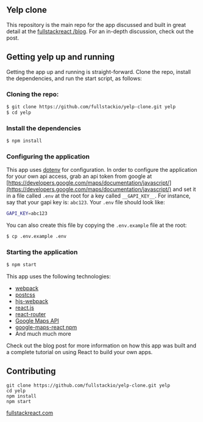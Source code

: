 ## Yelp clone

This repository is the main repo for the app discussed and built in great detail at the [fullstackreact /blog](https://fullstackreact.com/blog). For an in-depth discussion, check out the post.

## Getting yelp up and running

Getting the app up and running is straight-forward. Clone the repo, install the dependencies, and run the start script, as follows:

### Cloning the repo:

```bash
$ git clone https://github.com/fullstackio/yelp-clone.git yelp
$ cd yelp
```

### Install the dependencies

```bash
$ npm install
```

### Configuring the application

This app uses [dotenv](https://github.com/bkeepers/dotenv) for configuration. In order to configure the application for your own api access, grab an api token from google at [https://developers.google.com/maps/documentation/javascript/](https://developers.google.com/maps/documentation/javascript/) and set it in a file called `.env` at the root for a key called `__GAPI_KEY__`.
For instance, say that your gapi key is: `abc123`. Your `.env` file should look like:

```bash
GAPI_KEY=abc123
```

You can also create this file by copying the `.env.example` file at the root:

```bash
$ cp .env.example .env
```

### Starting the application

```bash
$ npm start
```

This app uses the following technologies:

* [webpack](https://webpack.github.io)
* [postcss](http://postcss.org)
* [hjs-webpack](https://github.com/HenrikJoreteg/hjs-webpack)
* [react.js](http://facebook.github.io/react/)
* [react-router](https://github.com/reactjs/react-router)
* [Google Maps API](https://developers.google.com/maps/)
* [google-maps-react npm](https://github.com/fullstackreact/google-maps-react)
* And much much more

Check out the blog post for more information on how this app was built and a complete tutorial on using React to build your own apps.

## Contributing

```shell
git clone https://github.com/fullstackio/yelp-clone.git yelp
cd yelp
npm install
npm start
```

[fullstackreact.com](https://fullstackreact.com)
